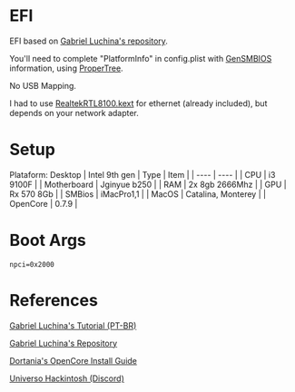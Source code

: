 # EFI 
EFI based on [Gabriel Luchina's repository](https://github.com/luchina-gabriel/BASE-EFI-INTEL-DESKTOP-9THGEN-COFFEE-LAKE-REFRESH).  

You'll need to complete "PlatformInfo" in config.plist with [GenSMBIOS](https://github.com/corpnewt/GenSMBIOS) information, using [ProperTree](https://github.com/corpnewt/ProperTree).

No USB Mapping.

I had to use [RealtekRTL8100.kext](https://www.insanelymac.com/forum/files/file/259-realtekrtl8100-binary/) for ethernet (already included), but depends on your network adapter.

# Setup

Plataform: Desktop | Intel 9th gen 
| Type | Item |
| ---- | ---- |
| CPU | i3 9100F |
| Motherboard | Jginyue b250 |
| RAM | 2x 8gb 2666Mhz |
| GPU | Rx 570 8Gb |
| SMBios | iMacPro1,1 |
| MacOS | Catalina, Monterey |
| OpenCore | 0.7.9 |

# Boot Args
`npci=0x2000`

# References
[Gabriel Luchina's Tutorial (PT-BR)](https://youtu.be/PlKEHa0zeSk)

[Gabriel Luchina's Repository](https://github.com/luchina-gabriel)

[Dortania's OpenCore Install Guide](https://dortania.github.io/OpenCore-Install-Guide/)

[Universo Hackintosh (Discord)](https://discord.com/channels/887798875069505587/927544946553147433)
